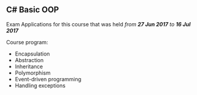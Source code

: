 ## C# Basic OOP

Exam Applications for this course that was held *from **27 Jun 2017** to **16 Jul 2017***

Course program:
- Encapsulation
- Abstraction
- Inheritance
- Polymorphism
- Event-driven programming
- Handling exceptions 
